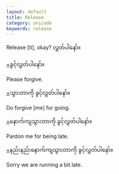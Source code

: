 ```yaml
---
layout: default
title: Release
category: unicode
keywords: release
---
```


<p>Release [it], okay? <span class='mm3'>လွှတ်ပါနော်။</span></p>

<p class='hide-trigger'><a href="#">+</a><span class='mm3'>ခွင့်လွှတ်ပါနော်။</span></p>
<p class='hide-this'>Please forgive.</p>

<p class='hide-trigger'><a href="#">+</a><span class='mm3'>သွားတာကို ခွင့်လွှတ်ပါနော်။</span></p>
<p class='hide-this'>Do forgive [me] for going.</p>

<p class='hide-trigger'><a href="#">+</a><span class='mm3'>နောက်ကျသွားတာကို ခွင့်လွှတ်ပါနော်။</span></p>
<p class='hide-this'>Pardon me for being late.</p>

<p class='hide-trigger'><a href="#">+</a><span class='mm3'>နည်းနည်းနောက်ကျသွားတာကို ခွင့်လွှတ်ပါနော်။</span></p>
<p class='hide-this'>Sorry we are running a bit late.</p>

